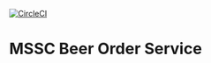 [![CircleCI](https://dl.circleci.com/status-badge/img/gh/nikolacvetkovic/mssc-beer-order-service/tree/master.svg?style=svg)](https://dl.circleci.com/status-badge/redirect/gh/nikolacvetkovic/mssc-beer-order-service/tree/master)

# MSSC Beer Order Service